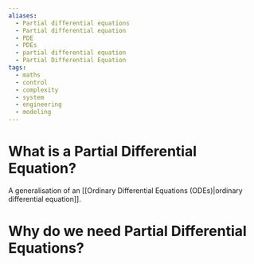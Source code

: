 ```yaml
---
aliases:
  - Partial differential equations
  - Partial differential equation
  - PDE
  - PDEs
  - partial differential equation
  - Partial Differential Equation
tags:
  - maths
  - control
  - complexity
  - system
  - engineering
  - modeling
---
```

# What is a Partial Differential Equation?
A generalisation of an [[Ordinary Differential Equations (ODEs)|ordinary differential equation]].

# Why do we need Partial Differential Equations?
